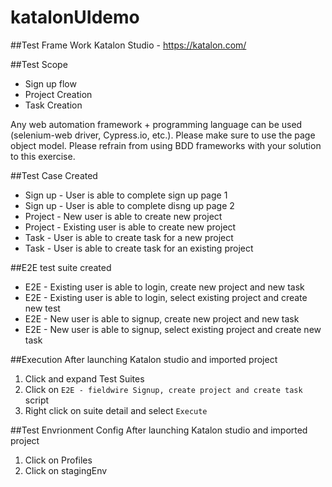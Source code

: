 # katalonUIdemo

##Test Frame Work
Katalon Studio - https://katalon.com/

##Test Scope
- Sign up flow
- Project Creation
- Task Creation

Any web automation framework + programming language can be used (selenium-web
driver, Cypress.io, etc.). Please make sure to use the page object model. Please refrain
from using BDD frameworks with your solution to this exercise.

##Test Case Created

- Sign up - User is able to complete sign up page 1
- Sign up - User is able to complete disng up page 2
- Project - New user is able to create new project
- Project - Existing user is able to create new project
- Task - User is able to create task for a new project
- Task - User is able to create task for an existing project

##E2E test suite created
- E2E - Existing user is able to login, create new project and new task
- E2E - Existing user is able to login, select existing project and create new test
- E2E - New user is able to signup, create new project and new task
- E2E - New user is able to signup, select existing project and create new task

##Execution
After launching Katalon studio and imported project
1. Click and expand Test Suites
2. Click on ```E2E - fieldwire Signup, create project and create task``` script
3. Right click on suite detail and select ```Execute```

##Test Envrionment Config
After launching Katalon studio and imported project
1. Click on Profiles
2. Click on stagingEnv
